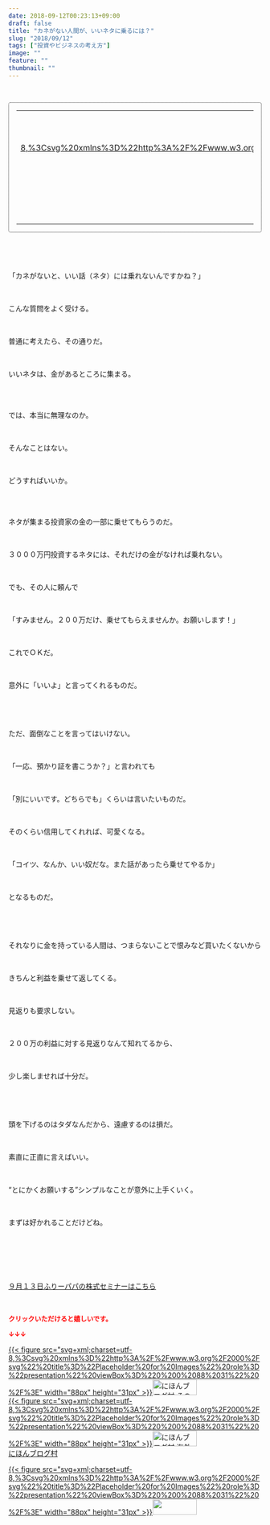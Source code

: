 ```yaml
---
date: 2018-09-12T00:23:13+09:00
draft: false
title: "カネがない人間が、いいネタに乗るには？"
slug: "2018/09/12"
tags: ["投資やビジネスの考え方"]
image: ""
feature: ""
thumbnail: ""
---
```

<p> </p><div contenteditable="false" style="padding: 15px; border-radius: 4px; border: 1px dotted currentColor; border-image: none;"><table border="0" cellpadding="0" cellspacing="0" style="margin: 0px; table-layout: fixed;" width="100%">	<tbody width="100%">		<tr>			<td aligin="center" style="vertical-align: middle;" width="95"><span style="text-align: center; display: block;"><a alt0="AmebaAffiliate" alt1="稼げる人の常識、稼げない人の常識" alt2="Amazon" alt3="https://images-fe.ssl-images-amazon.com/images/I/51Ft8zEBpkL._SL160_.jpg" alt4="1" href="4802110227?SubscriptionId=AKIAJLD6FH2TADXIQKDQ&amp;tag=amebablog-a2371184-22&amp;linkCode=xm2&amp;camp=2025&amp;creative=165953&amp;creativeASIN=4802110227" target="_blank">{{< figure src="svg+xml;charset=utf-8,%3Csvg%20xmlns%3D%22http%3A%2F%2Fwww.w3.org%2F2000%2Fsvg%22%20title%3D%22Placeholder%20for%20Images%22%20role%3D%22presentation%22%20viewBox%3D%220%200%201%201%22%20%2F%3E"  >}}<noscript><img alt="稼げる人の常識、稼げない人の常識" border="0" data-img="affiliate" src="https://images-fe.ssl-images-amazon.com/images/I/51Ft8zEBpkL._SL160_.jpg" style="margin: 0px; vertical-align: middle; max-width: 95px;"></noscript></a></span></td>			<td style="line-height: 1.5; padding-left: 15px; vertical-align: middle;"><a alt0="AmebaAffiliate" alt1="稼げる人の常識、稼げない人の常識" alt2="Amazon" alt3="https://images-fe.ssl-images-amazon.com/images/I/51Ft8zEBpkL._SL160_.jpg" alt4="1" href="4802110227?SubscriptionId=AKIAJLD6FH2TADXIQKDQ&amp;tag=amebablog-a2371184-22&amp;linkCode=xm2&amp;camp=2025&amp;creative=165953&amp;creativeASIN=4802110227" target="_blank">稼げる人の常識、稼げない人の常識</a>			<div style="padding: 3px 0px;">1,200円</div>			<div style="font-size: 0.83em;">Amazon</div></td>		</tr>	</tbody></table></div><p> </p><p> </p><p>「カネがないと、いい話（ネタ）には乗れないんですかね？」</p><p> </p><p>こんな質問をよく受ける。</p><p> </p><p>普通に考えたら、その通りだ。</p><p> </p><p>いいネタは、金があるところに集まる。</p><p> </p><p><br/>では、本当に無理なのか。</p><p> </p><p>そんなことはない。</p><p> </p><p>どうすればいいか。</p><p> </p><p><br/>ネタが集まる投資家の金の一部に乗せてもらうのだ。</p><p> </p><p>３０００万円投資するネタには、それだけの金がなければ乗れない。</p><p> </p><p>でも、その人に頼んで</p><p> </p><p>「すみません。２００万だけ、乗せてもらえませんか。お願いします！」</p><p> </p><p>これでＯＫだ。</p><p> </p><p>意外に「いいよ」と言ってくれるものだ。</p><p> </p><p> </p><p>ただ、面倒なことを言ってはいけない。</p><p> </p><p>「一応、預かり証を書こうか？」と言われても</p><p> </p><p>「別にいいです。どちらでも」くらいは言いたいものだ。</p><p> </p><p>そのくらい信用してくれれば、可愛くなる。</p><p> </p><p>「コイツ、なんか、いい奴だな。また話があったら乗せてやるか」</p><p> </p><p>となるものだ。</p><p> </p><p> </p><p>それなりに金を持っている人間は、つまらないことで恨みなど買いたくないから</p><p> </p><p>きちんと利益を乗せて返してくる。</p><p> </p><p>見返りも要求しない。</p><p> </p><p>２００万の利益に対する見返りなんて知れてるから、</p><p> </p><p>少し楽しませれば十分だ。</p><p> </p><p> </p><p>頭を下げるのはタダなんだから、遠慮するのは損だ。</p><p> </p><p>素直に正直に言えばいい。</p><p> </p><p>“とにかくお願いする”シンプルなことが意外に上手くいく。</p><p> </p><p>まずは好かれることだけどね。</p><p> </p><p> </p><p> </p><p><a href="https://ameblo.jp/shintakane/entry-12403606403.html" target="_blank">９月１３日ふりーパパの株式セミナーはこちら</a></p><p> </p><p><font color="#ff0000" size="2"><strong>クリックいただけると嬉しいです。</strong></font></p><p><font color="#ff0000" size="2"><strong>↓↓↓</strong></font></p><p><a href="ranking.html?p_cid=01260127" id="&amp;blogmura_banner" target="_blank">{{< figure src="svg+xml;charset=utf-8,%3Csvg%20xmlns%3D%22http%3A%2F%2Fwww.w3.org%2F2000%2Fsvg%22%20title%3D%22Placeholder%20for%20Images%22%20role%3D%22presentation%22%20viewBox%3D%220%200%2088%2031%22%20%2F%3E" width="88px" height="31px" >}}<noscript><img alt="にほんブログ村 その他生活ブログ 不動産投資へ" border="0" height="31" src="https://img-proxy.blog-video.jp/images?url=http%3A%2F%2Flife.blogmura.com%2Fhudousantoushi%2Fimg%2Fhudousantoushi88_31.gif" width="88"></noscript></a><br/><a href="ranking.html?p_cid=01260127" target="_blank">{{< figure src="svg+xml;charset=utf-8,%3Csvg%20xmlns%3D%22http%3A%2F%2Fwww.w3.org%2F2000%2Fsvg%22%20title%3D%22Placeholder%20for%20Images%22%20role%3D%22presentation%22%20viewBox%3D%220%200%2088%2031%22%20%2F%3E" width="88px" height="31px" >}}<noscript><img alt="にほんブログ村 海外生活ブログ バリ島情報へ" border="0" height="31" src="https://img-proxy.blog-video.jp/images?url=http%3A%2F%2Foverseas.blogmura.com%2Fbali%2Fimg%2Fbali88_31.gif" width="88"></noscript></a><br/><a href="ranking.html?p_cid=01260127" target="_blank">にほんブログ村</a></p><p><a href="link.php?1804582" title="人気ブログランキングへ">{{< figure src="svg+xml;charset=utf-8,%3Csvg%20xmlns%3D%22http%3A%2F%2Fwww.w3.org%2F2000%2Fsvg%22%20title%3D%22Placeholder%20for%20Images%22%20role%3D%22presentation%22%20viewBox%3D%220%200%2088%2031%22%20%2F%3E" width="88px" height="31px" >}}<noscript><img border="0" height="31" src="https://blog.with2.net/img/banner/banner_22.gif" width="88"></noscript></a></p><p> </p>

